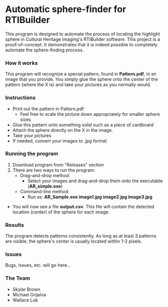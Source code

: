 Automatic sphere-finder for RTIBuilder
===========

This program is designed to automate the process of locating the highlight sphere in Cultural Heritage Imaging's RTIBuilder software. This project is a proof-of-concept. It demonstrates that it is indeed possible to completely automate the sphere-finding process.

### How it works
This program will recognize a special pattern, found in **Pattern.pdf**, in an image that you provide. You simply glue the sphere onto the center of the pattern (where the X is) and take your pictures as you normally would.

### Instructions
- Print out the pattern in Pattern.pdf
	- Feel free to scale the picture down appropriately for smaller sphere sizes
- Glue this pattern onto something solid such as a piece of cardboard
- Attach the sphere directly on the X in the image.
- Take your pictures
- If needed, convert your images to .jpg format

### Running the program
1. Download program from "Releases" section
2. There are two ways to run the program:
	- Drag-and-drop method:
		- Select your images and drag-and-drop them onto the executable (**AR_simple.exe**)
	- Command-line method:
		- Run as: **AR_Sample.exe image1.jpg image2.jpg image3.jpg**
- You will now see a file **output.csv**. This file will contain the detected location (center) of the sphere for each image.

### Results
The program detects patterns consistently. As long as at least 3 patterns are visible, the sphere's center is usually located within 1-2 pixels.

### Issues
Bugs, issues, etc. will go here...

### The Team
- Skylar Brown
- Michael Grijalva
- Wallace Luk
